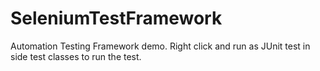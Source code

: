 # SeleniumTestFramework
Automation Testing Framework demo. Right click and run as JUnit test in side test classes to run the test.
